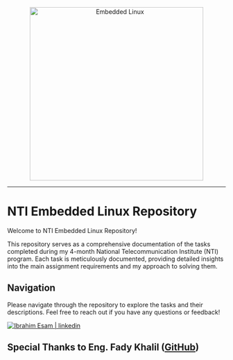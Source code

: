 <div style="text-align:center;">
  <img src="https://th.bing.com/th/id/OIG4.urZN5RXOHNgTRWi9q1gN?w=1024&h=1024&rs=1&pid=ImgDetMain" alt="Embedded Linux" width="400" style="margin-left:auto; margin-right:auto; display:block;"/>
</div>

---

# NTI Embedded Linux Repository

Welcome to NTI Embedded Linux Repository!

This repository serves as a comprehensive documentation of the tasks completed during my 4-month National Telecommunication Institute (NTI) program. Each task is meticulously documented, providing detailed insights into the main assignment requirements and my approach to solving them.

## Navigation

Please navigate through the repository to explore the tasks and their descriptions. Feel free to reach out if you have any questions or feedback!

[![Ibrahim Esam | linkedin](https://img.shields.io/badge/linkedin-0A66C2?style=for-the-badge&logo=linkedin&logoColor=white)](https://www.linkedin.com/in/ibrahim-esam-235921170/)

## Special Thanks to Eng. Fady Khalil ([GitHub](https://github.com/FadyKhalil))
